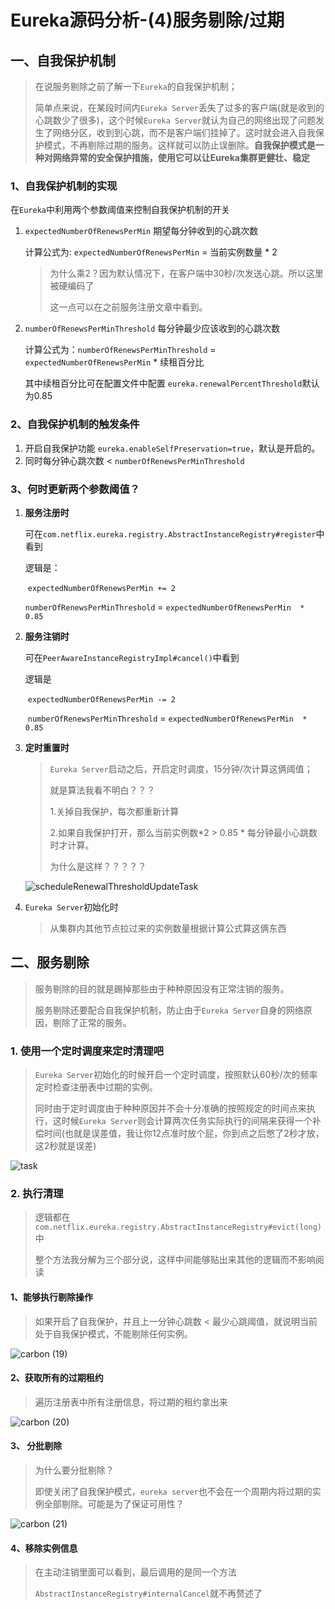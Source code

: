 # Eureka源码分析-(4)服务剔除/过期

## 一、自我保护机制

> 在说服务剔除之前了解一下`Eureka`的自我保护机制；
>
> 简单点来说，在某段时间内`Eureka Server`丢失了过多的客户端(就是收到的心跳数少了很多)，这个时候`Eureka Server`就认为自己的网络出现了问题发生了网络分区，收到到心跳，而不是客户端们挂掉了。这时就会进入自我保护模式，不再剔除过期的服务。这样就可以防止误删除。**自我保护模式是一种对网络异常的安全保护措施，使用它可以让Eureka集群更健壮、稳定**

### 1、自我保护机制的实现

在`Eureka`中利用两个参数阈值来控制自我保护机制的开关

1. `expectedNumberOfRenewsPerMin` 期望每分钟收到的心跳次数

   计算公式为: `expectedNumberOfRenewsPerMin`  = 当前实例数量 * 2

   > 为什么乘2？因为默认情况下，在客户端中30秒/次发送心跳。所以这里被硬编码了
   >
   > 这一点可以在之前服务注册文章中看到。

2. `numberOfRenewsPerMinThreshold` 每分钟最少应该收到的心跳次数

   计算公式为：`numberOfRenewsPerMinThreshold`   = `expectedNumberOfRenewsPerMin`  * 续租百分比

   其中续租百分比可在配置文件中配置 `eureka.renewalPercentThreshold`默认为0.85

### 2、自我保护机制的触发条件

1. 开启自我保护功能 `eureka.enableSelfPreservation=true`，默认是开启的。
2. 同时每分钟心跳次数 < `numberOfRenewsPerMinThreshold` 

### 3、何时更新两个参数阈值？

1. **服务注册时**

   可在`com.netflix.eureka.registry.AbstractInstanceRegistry#register`中看到

   逻辑是：

   ​	`expectedNumberOfRenewsPerMin += 2`

      `numberOfRenewsPerMinThreshold`  = `expectedNumberOfRenewsPerMin  * 0.85`

2. **服务注销时**

   可在`PeerAwareInstanceRegistryImpl#cancel()`中看到

   逻辑是

   ​	`expectedNumberOfRenewsPerMin -= 2`

   ​    `numberOfRenewsPerMinThreshold`  = `expectedNumberOfRenewsPerMin  * 0.85`

3. **定时重置时**

   > `Eureka Server`启动之后，开启定时调度，15分钟/次计算这俩阈值；
   >
   > 就是算法我看不明白？？？
   >
   > 1.关掉自我保护，每次都重新计算
   >
   > 2.如果自我保护打开，那么当前实例数*2 > 0.85 * 每分钟最小心跳数时才计算。
   >
   > 为什么是这样？？？？？

   ![scheduleRenewalThresholdUpdateTask](http://qiniu.seefly.top/scheduleRenewalThresholdUpdateTask.png)

4. `Eureka Server`初始化时

   > 从集群内其他节点拉过来的实例数量根据计算公式算这俩东西



## 二、服务剔除

> 服务剔除的目的就是踢掉那些由于种种原因没有正常注销的服务。
>
> 服务剔除还要配合自我保护机制，防止由于`Eureka Server`自身的网络原因，剔除了正常的服务。

### 1. 使用一个定时调度来定时清理吧

> `Eureka Server`初始化的时候开启一个定时调度，按照默认60秒/次的频率定时检查注册表中过期的实例。
>
> 同时由于定时调度由于种种原因并不会十分准确的按照规定的时间点来执行，这时候`Eureka Server`则会计算两次任务实际执行的间隔来获得一个补偿时间(也就是误差值，我让你12点准时放个屁，你到点之后憋了2秒才放，这2秒就是误差)

![task](http://qiniu.seefly.top/task.png)



### 2. 执行清理

> 逻辑都在 `com.netflix.eureka.registry.AbstractInstanceRegistry#evict(long)`中
>
> 整个方法我分解为三个部分说，这样中间能够贴出来其他的逻辑而不影响阅读

#### 1、能够执行剔除操作

> 如果开启了自我保护，并且上一分钟心跳数 < 最少心跳阈值，就说明当前处于自我保护模式，不能剔除任何实例。

![carbon (19)](http://qiniu.seefly.top/carbon%20(19).png)



#### 2、获取所有的过期租约

> 遍历注册表中所有注册信息，将过期的租约拿出来

![carbon (20)](http://qiniu.seefly.top/carbon%20(20).png)

#### 3、 分批剔除

>为什么要分批剔除？
>
>即使关闭了自我保护模式，`eureka server`也不会在一个周期内将过期的实例全部剔除。可能是为了保证可用性？

![carbon (21)](http://qiniu.seefly.top/carbon%20(21).png)

#### 4、移除实例信息

> 在主动注销里面可以看到，最后调用的是同一个方法
>
> `AbstractInstanceRegistry#internalCancel`就不再赘述了